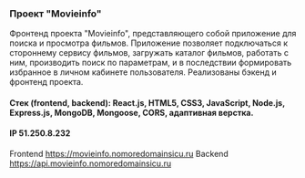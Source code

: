 ### Проект "Movieinfo"

Фронтенд проекта "Movieinfo", представляющего собой приложение для поиска и просмотра фильмов.
Приложение позволяет подключаться к стороннему сервису фильмов, загружать каталог фильмов, работать с ним,
производить поиск по параметрам, и в последствии формировать избранное в личном кабинете пользователя.
Реализованы бэкенд и фронтенд проекта.
#### Стек (frontend, backend): React.js, HTML5, CSS3, JavaScript, Node.js, Express.js, MongoDB, Mongoose, CORS, адаптивная верстка.
#### IP 51.250.8.232

Frontend https://movieinfo.nomoredomainsicu.ru
Backend https://api.movieinfo.nomoredomainsicu.ru
